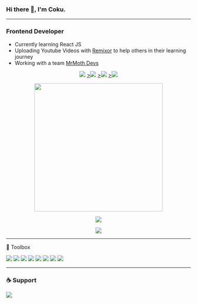 ### Hi there 👋, I'm Coku.

---
### Frontend Developer


 - Currently learning React JS
 - Uploading Youtube Videos with <a href="https://github.com/remixor">Remixor</a> to help others in their learning journey
 - Working with a team <a href="https://github.com/MrMothDevs">MrMoth Devs</a>
<p align='center'>
  <a href="https://twitter.com/coku_mr" target="_blank"><img src="https://img.shields.io/badge/Twitter-1DA1F2?style=for-the-badge&logo=twitter&logoColor=white"/></a>
  <a href="https://codepen.io/mrcoku" target="_blank">><img src="https://img.shields.io/badge/Codepen-000000?style=for-the-badge&logo=codepen&logoColor=white"/></a>
  <a href="https://www.youtube.com/channel/UCnPiMm-Jp4P5B2dy7SstDjA" target="_blank">><img src="https://img.shields.io/badge/YouTube-FF0000?style=for-the-badge&logo=youtube&logoColor=white"/></a>
   <a href="https://discord.io/remixor" target="_blank">><img src="https://img.shields.io/badge/Discord-7289DA?style=for-the-badge&logo=discord&logoColor=white"/></a>
  </p>
 






<p align='center'>
<a href="#"><img src="https://github-readme-stats.vercel.app/api?username=MrCoku&show_icons=true&theme=algolia" width="350"/></a>
</p>



<p align='center'>
  <a href="#"><img src="https://github-readme-stats.vercel.app/api/top-langs/?username=Mrcoku&layout=compact&theme=algolia"/></a>
</p>

<p align='center'>
 <a href="#"><img src="https://komarev.com/ghpvc/?username=MrCoku&style=flat" /></a>
 </p>


---

🧰 Toolbox


<img src="https://img.shields.io/badge/HTML5-E34F26?style=for-the-badge&logo=html5&logoColor=white" /> <img src="https://img.shields.io/badge/CSS3-1572B6?style=for-the-badge&logo=css3&logoColor=white" /> <img src="https://img.shields.io/badge/JavaScript-323330?style=for-the-badge&logo=javascript&logoColor=F7DF1E" /> <img src="https://img.shields.io/badge/Bootstrap-563D7C?style=for-the-badge&logo=bootstrap&logoColor=white" /> <img src="https://img.shields.io/badge/jQuery-0769AD?style=for-the-badge&logo=jquery&logoColor=white" /> <img src="https://img.shields.io/badge/Git-F05032?style=for-the-badge&logo=git&logoColor=white"/> <img src="https://img.shields.io/badge/npm-CB3837?style=for-the-badge&logo=npm&logoColor=white" /> <img src="https://img.shields.io/badge/Figma-F24E1E?style=for-the-badge&logo=figma&logoColor=white" />

---

### :coffee: Support 

<a href="https://www.buymeacoffee.com/mrmothdevs" target="_blank"><img src="https://img.shields.io/badge/Buy_Me_A_Coffee-FFDD00?style=for-the-badge&logo=buy-me-a-coffee&logoColor=black" /></a>


